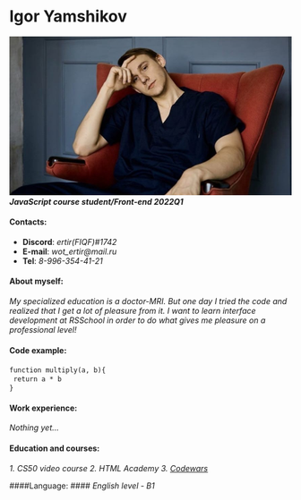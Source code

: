 # Igor Yamshikov # 

![My Photo](m9IhgooUUfQ.png "11")
**_JavaScript course student/Front-end 2022Q1_**


#### Contacts: ####
* **Discord**: _ertir(FIQF)#1742_
* **E-mail**: _wot_ertir@mail.ru_
* **Tel**: _8-996-354-41-21_ 


#### About myself: ####
_My specialized education is a doctor-MRI. But one day I tried the code and realized that I get a lot of pleasure from it. I want to learn interface development at RSSchool in order to do what gives me pleasure on a professional level!_


#### Code example: ####
```
function multiply(a, b){
 return a * b
}
```

#### Work experience: ####
_Nothing yet…_

#### Education and courses: ####
_1. CS50 video course
2. HTML Academy
3. [Codewars](https://www.codewars.com/users/FIQF)_


####Language: ####
_English level - B1_